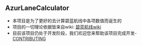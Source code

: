 ## AzurLaneCalculator

- 本项目是为了更好的去计算碧蓝航线中各项数值而诞生的
- 项目的一切理论依据皆来自wiki: [碧蓝航线wiki](https://wiki.biligame.com/blhx)
- 目前该项目仍处于开发阶段，我们欢迎您来帮助该项目完成开发-[CONTRIBUTING](./CONTRIBUTING.md)
